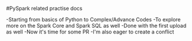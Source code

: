 #PySpark related practise docs

-Starting from basics of Python to Complex/Advance Codes
-To explore more on the Spark Core and Spark SQL as well
-Done with the first upload as well
-Now it's time for some PR
-I'm also eager to create a conflict